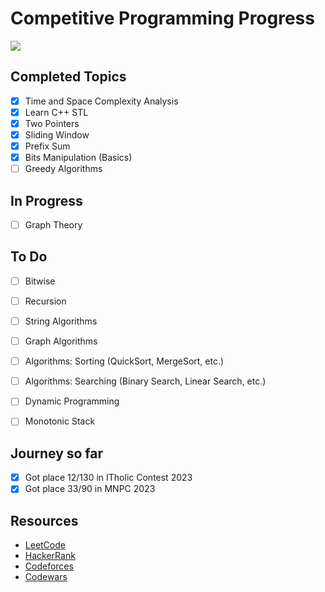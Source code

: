<h1>Competitive Programming Progress</h1>
<img src=https://user-images.githubusercontent.com/104838272/212726427-4d0b08fd-3e00-401c-855d-ce808b1955c2.jpg>

## Completed Topics
- [x] Time and Space Complexity Analysis
- [x] Learn C++ STL
- [x] Two Pointers
- [x] Sliding Window
- [x] Prefix Sum
- [x] Bits Manipulation (Basics)
- [ ] Greedy Algorithms

## In Progress
- [ ] Graph Theory


## To Do
- [ ] Bitwise
- [ ] Recursion
- [ ] String Algorithms
- [ ] Graph Algorithms
- [ ] Algorithms: Sorting (QuickSort, MergeSort, etc.)
- [ ] Algorithms: Searching (Binary Search, Linear Search, etc.)
- [ ] Dynamic Programming
- [ ] Monotonic Stack


## Journey so far
- [x] Got place 12/130 in ITholic Contest 2023
- [x]  Got place 33/90 in MNPC 2023

## Resources
- [LeetCode](https://leetcode.com/)
- [HackerRank](https://www.hackerrank.com/)
- [Codeforces](https://codeforces.com/)
- [Codewars](https://www.codewars.com/)
